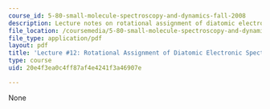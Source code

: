 ```yaml
---
course_id: 5-80-small-molecule-spectroscopy-and-dynamics-fall-2008
description: Lecture notes on rotational assignment of diatomic electronic spectra.
file_location: /coursemedia/5-80-small-molecule-spectroscopy-and-dynamics-fall-2008/20e4f3ea0c4ff87af4e4241f3a46907e_12_580ln_fa08.pdf
file_type: application/pdf
layout: pdf
title: 'Lecture #12: Rotational Assignment of Diatomic Electronic Spectra I'
type: course
uid: 20e4f3ea0c4ff87af4e4241f3a46907e

---
```

None